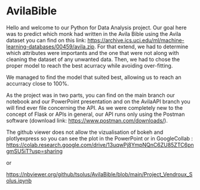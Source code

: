 # AvilaBible

Hello and welcome to our Python for Data Analysis project. Our goal here was to predict which monk had written in the Avila Bible using the Avila dataset you can find on this link: https://archive.ics.uci.edu/ml/machine-learning-databases/00459/avila.zip. 
For that extend, we had to determine which attributes were importants and the one that were not along with cleaning the dataset of any unwanted data. Then, we had to chose the proper model to reach the best acurracy while avoiding over-fitting.

We managed to find the model that suited best, allowing us to reach an accurracy close to 100%.

As the project was in two parts, you can find on the main branch our notebook and our PowerPoint presentation and on the AvilaAPI branch you will find ever file concerning the API. As we were completely new to the concept of Flask or APIs in general, our API runs only using the Postman software (download link: https://www.postman.com/downloads/).

The github viewer does not allow the vizualisation of bokeh and plotlyexpress so you can see the plot in the PowerPoint or in GoogleCollab :
https://colab.research.google.com/drive/13uqwPj8YmpNQnC6ZU85ZTC6pngmSU5iT?usp=sharing

or

https://nbviewer.org/github/tsolus/AvilaBible/blob/main/Project_Vendroux_Solus.ipynb 
